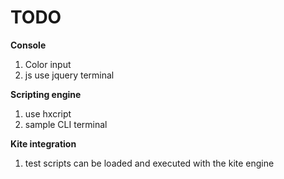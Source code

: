 # TODO

**Console**

1. Color input
2. js use jquery terminal

**Scripting engine**

1. use hxcript
2. sample CLI terminal

**Kite integration**

1. test scripts can be loaded and executed with the kite engine